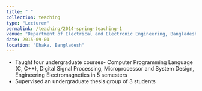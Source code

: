 ```yaml
---
title: " "
collection: teaching
type: "Lecturer"
permalink: /teaching/2014-spring-teaching-1
venue: "Department of Electrical and Electronic Engineering, Bangladesh University"
date: 2015-09-01
location: "Dhaka, Bangladesh"
---
```


* Taught four undergraduate courses- Computer Programming Language (C, C++), Digital Signal Processing,
Microprocessor and System Design, Engineering Electromagnetics in 5 semesters
* Supervised an undergraduate thesis group of 3 students

